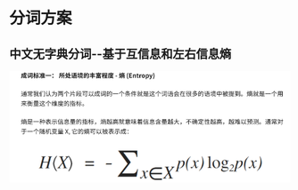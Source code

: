 分词方案
==================
中文无字典分词--基于互信息和左右信息熵
---------------------------------
![](https://github.com/ehamster/NLP/blob/master/images/Screenshot%202019-03-12%20at%2014.45.06.png)
